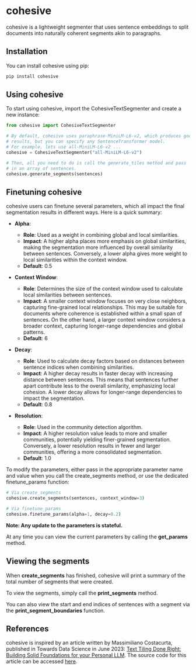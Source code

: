 # cohesive

cohesive is a lightweight segmenter that uses sentence embeddings to split documents into naturally coherent segments akin to paragraphs.

## Installation

You can install cohesive using pip:

```bash
pip install cohesive
```

## Using cohesive

To start using cohesive, import the CohesiveTextSegmenter and create a new instance:

```python
from cohesive import CohesiveTextSegmenter

# By default, cohesive uses paraphrase-MiniLM-L6-v2, which produces good
# results, but you can specify any SentenceTransformer model.
# For example, lets use all-MiniLM-L6-v2 ...
cohesive = CohesiveTextSegmenter("all-MiniLM-L6-v2")

# Then, all you need to do is call the generate_tiles method and pass
# in an array of sentences.
cohesive.generate_segments(sentences)
```

## Finetuning cohesive

cohesive users can finetune several parameters, which all impact the final segmentation results in different ways. Here is a quick summary:

- **Alpha**:

  - **Role**: Used as a weight in combining global and local similarities.
  - **Impact**: A higher alpha places more emphasis on global similarities, making the segmentation more influenced by overall similarity between sentences. Conversely, a lower alpha gives more weight to local similarities within the context window.
  - **Default**: 0.5

- **Context Window**:

  - **Role**: Determines the size of the context window used to calculate local similarities between sentences.
  - **Impact**: A smaller context window focuses on very close neighbors, capturing fine-grained local relationships. This may be suitable for documents where coherence is established within a small span of sentences. On the other hand, a larger context window considers a broader context, capturing longer-range dependencies and global patterns.
  - **Default**: 6

- **Decay**:

  - **Role**: Used to calculate decay factors based on distances between sentence indices when combining similarities.
  - **Impact**: A higher decay results in faster decay with increasing distance between sentences. This means that sentences further apart contribute less to the overall similarity, emphasizing local cohesion. A lower decay allows for longer-range dependencies to impact the segmentation.
  - **Default**: 0.8

- **Resolution**:

  - **Role**: Used in the community detection algorithm.
  - **Impact**: A higher resolution value leads to more and smaller communities, potentially yielding finer-grained segmentation. Conversely, a lower resolution results in fewer and larger communities, offering a more consolidated segmentation.
  - **Default**: 1.0

To modify the parameters, either pass in the appropriate parameter name and value when you call the create_segments method, or use the dedicated finetune_params function:

```python
# Via create_segments
cohesive.create_segments(sentences, context_window=3)

# Via finetune_params
cohesive.finetune_params(alpha=1, decay=0.2)
```

**Note: Any update to the parameters is stateful.**

At any time you can view the current parameters by calling the **get_params** method.

## Viewing the segments

When **create_segments** has finished, cohesive will print a summary of the total number of segments that were created.

To view the segments, simply call the **print_segments** method.

You can also view the start and end indices of sentences with a segment via the **print_segment_boundaries** function.

## References

cohesive is inspired by an article written by Massimiliano Costacurta, published in Towards Data Science in June 2023: [Text Tiling Done Right: Building Solid Foundations for your Personal LLM](https://towardsdatascience.com/text-tiling-done-right-building-solid-foundations-for-your-personal-llm-e70947779ac1). The source code for this article can be accessed [here](https://github.com/massi82/texttiling/tree/master).
